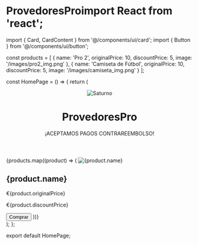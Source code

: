 # ProvedoresProimport React from 'react';
import { Card, CardContent } from '@/components/ui/card';
import { Button } from '@/components/ui/button';

const products = [
  { name: 'Pro 2', originalPrice: 10, discountPrice: 5, image: '/images/pro2_img.png' },
  { name: 'Camiseta de Fútbol', originalPrice: 10, discountPrice: 5, image: '/images/camiseta_img.png' }
];

const HomePage = () => {
  return (
    <div className='bg-black text-white min-h-screen'>
      <header className='text-center p-4 bg-black'>
        <img src='/images/saturno.png' alt='Saturno' className='mx-auto w-48 h-48 object-cover'/>
        <h1 className='text-3xl font-bold text-yellow-500'>ProvedoresPro</h1>
        <p>¡ACEPTAMOS PAGOS CONTRAREEMBOLSO!</p>
      </header>
      <section className='grid grid-cols-1 md:grid-cols-2 gap-4 p-4'>
        {products.map((product) => (
          <Card key={product.name} className='bg-gray-800 text-white'>
            <img src={product.image} alt={product.name} className='w-full h-48 object-cover'/>
            <CardContent>
              <h2 className='text-xl font-bold'>{product.name}</h2>
              <p className='line-through text-gray-500'>€{product.originalPrice}</p>
              <p className='text-yellow-500'>€{product.discountPrice}</p>
              <Button className='mt-2 bg-yellow-500 hover:bg-yellow-600 text-black'>Comprar</Button>
            </CardContent>
          </Card>
        ))}
      </section>
    </div>
  );
};

export default HomePage;
